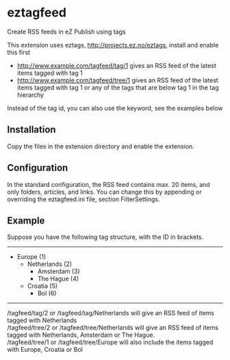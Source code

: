 eztagfeed
=========

Create RSS feeds in eZ Publish using tags

This extension uses eztags, http://projects.ez.no/eztags, install and enable this first

- http://www.example.com/tagfeed/tag/1  gives an RSS feed of the latest items tagged with tag 1
- http://www.example.com/tagfeed/tree/1  gives an RSS feed of the latest items tagged with tag 1 
or any of the tags that are below tag 1 in the tag hierarchy

Instead of the tag id, you can also use the keyword, see the examples below

## Installation

Copy the files in the extension directory and enable the extension.

## Configuration

In the standard configuration, the RSS feed contains max. 20 items, and only folders, articles, and links.
You can change this by appending or overriding the eztagfeed.ini file, section FilterSettings.

## Example

Suppose you have the following tag structure, with the ID in brackets.

----
* Europe (1)
  * Netherlands (2)
    * Amsterdam (3)
    * The Hague (4)
  * Croatia (5)
    * Bol (6)

----

/tagfeed/tag/2 or /tagfeed/tag/Netherlands will give an RSS feed of items tagged with Netherlands  
/tagfeed/tree/2 or /tagfeed/tree/Netherlands will give an RSS feed of items tagged with Netherlands, Amsterdam or The Hague.  
/tagfeed/tree/1 or /tagfeed/tree/Europe will also include the items tagged with Europe, Croatia or Bol  

